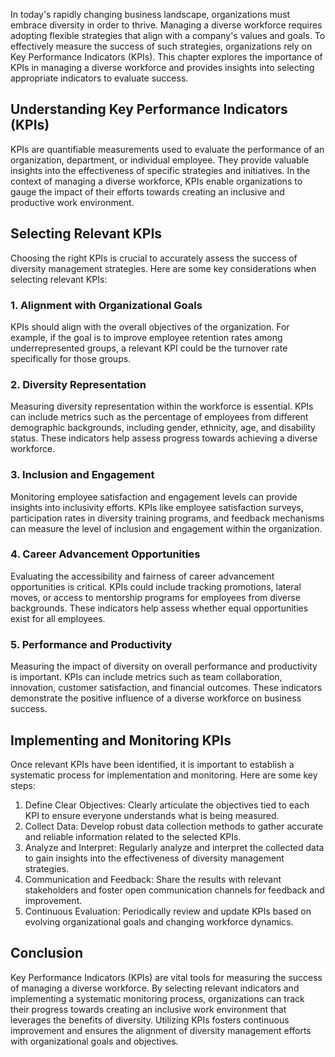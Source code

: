 
In today's rapidly changing business landscape, organizations must embrace diversity in order to thrive. Managing a diverse workforce requires adopting flexible strategies that align with a company's values and goals. To effectively measure the success of such strategies, organizations rely on Key Performance Indicators (KPIs). This chapter explores the importance of KPIs in managing a diverse workforce and provides insights into selecting appropriate indicators to evaluate success.

Understanding Key Performance Indicators (KPIs)
-----------------------------------------------

KPIs are quantifiable measurements used to evaluate the performance of an organization, department, or individual employee. They provide valuable insights into the effectiveness of specific strategies and initiatives. In the context of managing a diverse workforce, KPIs enable organizations to gauge the impact of their efforts towards creating an inclusive and productive work environment.

Selecting Relevant KPIs
-----------------------

Choosing the right KPIs is crucial to accurately assess the success of diversity management strategies. Here are some key considerations when selecting relevant KPIs:

### 1. Alignment with Organizational Goals

KPIs should align with the overall objectives of the organization. For example, if the goal is to improve employee retention rates among underrepresented groups, a relevant KPI could be the turnover rate specifically for those groups.

### 2. Diversity Representation

Measuring diversity representation within the workforce is essential. KPIs can include metrics such as the percentage of employees from different demographic backgrounds, including gender, ethnicity, age, and disability status. These indicators help assess progress towards achieving a diverse workforce.

### 3. Inclusion and Engagement

Monitoring employee satisfaction and engagement levels can provide insights into inclusivity efforts. KPIs like employee satisfaction surveys, participation rates in diversity training programs, and feedback mechanisms can measure the level of inclusion and engagement within the organization.

### 4. Career Advancement Opportunities

Evaluating the accessibility and fairness of career advancement opportunities is critical. KPIs could include tracking promotions, lateral moves, or access to mentorship programs for employees from diverse backgrounds. These indicators help assess whether equal opportunities exist for all employees.

### 5. Performance and Productivity

Measuring the impact of diversity on overall performance and productivity is important. KPIs can include metrics such as team collaboration, innovation, customer satisfaction, and financial outcomes. These indicators demonstrate the positive influence of a diverse workforce on business success.

Implementing and Monitoring KPIs
--------------------------------

Once relevant KPIs have been identified, it is important to establish a systematic process for implementation and monitoring. Here are some key steps:

1. Define Clear Objectives: Clearly articulate the objectives tied to each KPI to ensure everyone understands what is being measured.
2. Collect Data: Develop robust data collection methods to gather accurate and reliable information related to the selected KPIs.
3. Analyze and Interpret: Regularly analyze and interpret the collected data to gain insights into the effectiveness of diversity management strategies.
4. Communication and Feedback: Share the results with relevant stakeholders and foster open communication channels for feedback and improvement.
5. Continuous Evaluation: Periodically review and update KPIs based on evolving organizational goals and changing workforce dynamics.

Conclusion
----------

Key Performance Indicators (KPIs) are vital tools for measuring the success of managing a diverse workforce. By selecting relevant indicators and implementing a systematic monitoring process, organizations can track their progress towards creating an inclusive work environment that leverages the benefits of diversity. Utilizing KPIs fosters continuous improvement and ensures the alignment of diversity management efforts with organizational goals and objectives.
